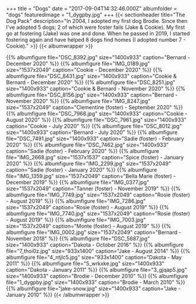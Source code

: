 +++
title = "Dogs"
date = "2017-09-04T14:32:46.000Z"
albumfolder = "dogs"
featuredimage = "1_dygpby.jpg"
+++
{{< sectionheader 
    title="The Dog Pack" 
    description="In 2004, I adopted my first dog Brodie.  Since then I've adopted 5 dogs; 2 of which were foster fails (Jake & Cookie).  My first go at fostering (Jake) was one and done.  When he passed in 2019, I started fostering again and have helped 8 dogs find homes (I adopted number 7 - Cookie)."
    >}}
{{< albumwrapper >}}

{{% albumfigure file="DSC_8392.jpg" size="1400x933" caption="Bernard - December 2020" %}}
{{% albumfigure file="IMG_0189.jpg" size="1537x2049" caption="Cookie - December 2020" %}}
{{% albumfigure file="DSC_8431.jpg" size="1400x933" caption="Cookie & Bernard - December 2020" %}}
{{% albumfigure file="DSC_8251.jpg" size="1400x933" caption="Cookie & Bernard - November 2020" %}}
{{% albumfigure file="DSC_8156.jpg" size="1400x933" caption="Bernard - November 2020" %}}
{{% albumfigure file="IMG_8247.jpg" size="1537x2049" caption="Clementine (foster) - September 2020" %}}
{{% albumfigure file="DSC_7968.jpg" size="1400x933" caption="Cookie - August 2020" %}}
{{% albumfigure file="DSC_7961.jpg" size="1400x933" caption="Cookie - July 2020" %}}
{{% albumfigure file="DSC_8012.jpg" size="1400x933" caption="Bernard - July 2020" %}}
{{% albumfigure file="DSC_7491.jpg" size="1400x933" caption="Sadie (foster) - February 2020" %}}
{{% albumfigure file="DSC_7462.jpg" size="1400x933" caption="Sadie (foster) - February 2020" %}}
{{% albumfigure file="IMG_2668.jpg" size="1537x1537" caption="Spice (foster) - January 2020" %}}
{{% albumfigure file="IMG_2299.jpg" size="1537x2049" caption="Sadie (foster) - January 2020" %}}
{{% albumfigure file="IMG_1359.jpg" size="1537x2049" caption="Bella Marie (foster) - December 2019" %}}
{{% albumfigure file="IMG_0377.jpg" size="1537x2049" caption="Tanner (foster) - November 2019" %}}
{{% albumfigure file="IMG_7749.jpg" size="1537x2049" caption="Rosie (foster) - August 2019" %}}
{{% albumfigure file="IMG_7286.jpg" size="1537x2049" caption="Rosie (foster) - August 2019" %}}
{{% albumfigure file="IMG_7740.jpg" size="1537x2049" caption="Rosie (foster) - August 2019" %}}
{{% albumfigure file="IMG_7003.jpg" size="1537x2049" caption="Monte (foster) - August 2019" %}}
{{% albumfigure file="IMG_0002.jpg" size="1537x2049" caption="Bernard - November 2018" %}}
{{% albumfigure file="DSC_5687.jpg" size="1400x933" caption="Dakota - October 2016" %}}
{{% albumfigure file="7_thoi0z.jpg" size="933x1400" caption="Jake - August 2014" %}}
{{% albumfigure file="4_ntjlc5.jpg" size="933x1400" caption="Dakota - May 2011" %}}
{{% albumfigure file="5_wrkxke.jpg" size="1400x933" caption="Dakota - January 2011" %}}
{{% albumfigure file="3_gjqap5.jpg" size="1400x933" caption="Brodie - December 2010" %}}
{{% albumfigure file="1_dygpby.jpg" size="1400x933" caption="Brodie - March 2010" %}}
{{% albumfigure file="jake-snow.jpg" size="1400x933" caption="Jake - January 2010" %}}
{{< /albumwrapper >}}
